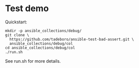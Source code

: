 # Test demo

Quickstart:

    mkdir -p ansible_collections/debug/
    git clone \
      https://github.com/tadeboro/ansible-test-bad-assert.git \
      ansible_collections/debug/col
    cd ansible_collections/debug/col
    ./run.sh

See run.sh for more details.
